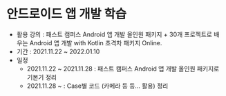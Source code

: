 # 안드로이드 앱 개발 학습

- 활용 강의 : 패스트 캠퍼스 Android 앱 개발 올인원 패키지 + 30개 프로젝트로 배우는 Android 앱 개발 with Kotlin 초격차 패키지 Online.
- 기간 : 2021.11.22 ~ 2022.01.10
- 일정
  - 2021.11.22 ~ 2021.11.28 : 패스트 캠퍼스 Android 앱 개발 올인원 패키지로 기본기 정리
  - 2021.11.28 ~ : Case별 코드 (카메라 등 등... 활용) 정리
